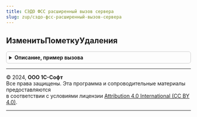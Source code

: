 ```yaml
---
title: СЭДО ФСС расширенный вызов сервера
slug: zup/сэдо-фсс-расширенный-вызов-сервера
---
```



## ИзменитьПометкуУдаления
<details style="margin: 1em 0; padding: 0.5em; border: 1px solid #ccc; border-radius: 6px;">

<summary style="font-weight: bold; cursor: pointer;">Описание, пример вызова</summary>

```bsl

Функция ИзменитьПометкуУдаления(Знач МассивСсылок, Знач ПометкаУдаления) Экспорт
```

Пример вызова
```bsl
Результат = СЭДОФССРасширенныйВызовСервера.ИзменитьПометкуУдаления(МассивСсылок, ПометкаУдаления) 
```
</details>

---

© 2024, **ООО 1С-Софт**  
Все права защищены. Эта программа и сопроводительные материалы предоставляются  
в соответствии с условиями лицензии [Attribution 4.0 International (CC BY 4.0)](https://creativecommons.org/licenses/by/4.0/legalcode).

---
